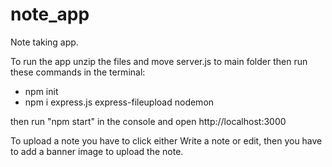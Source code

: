 # note_app
Note taking app.

To run the app unzip the files and move server.js to main folder then run these commands in the terminal:
- npm init
- npm i express.js express-fileupload nodemon  

then run "npm start" in the console and open http://localhost:3000 





To upload a note you have to click either Write a note or edit, then you have to add a banner image to upload the note.

